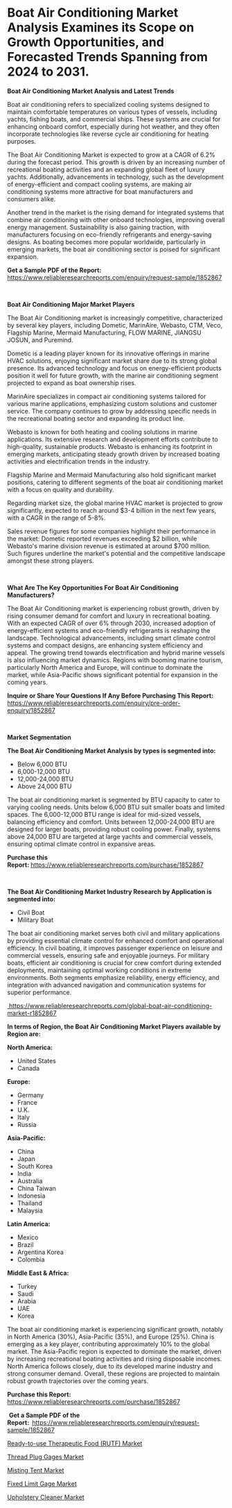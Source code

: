 <p><h1>Boat Air Conditioning Market Analysis Examines its Scope on Growth Opportunities, and Forecasted Trends Spanning from 2024 to 2031.</h1></p><p><strong>Boat Air Conditioning Market Analysis and Latest Trends</strong></p>
<p><p>Boat air conditioning refers to specialized cooling systems designed to maintain comfortable temperatures on various types of vessels, including yachts, fishing boats, and commercial ships. These systems are crucial for enhancing onboard comfort, especially during hot weather, and they often incorporate technologies like reverse cycle air conditioning for heating purposes.</p><p>The Boat Air Conditioning Market is expected to grow at a CAGR of 6.2% during the forecast period. This growth is driven by an increasing number of recreational boating activities and an expanding global fleet of luxury yachts. Additionally, advancements in technology, such as the development of energy-efficient and compact cooling systems, are making air conditioning systems more attractive for boat manufacturers and consumers alike.</p><p>Another trend in the market is the rising demand for integrated systems that combine air conditioning with other onboard technologies, improving overall energy management. Sustainability is also gaining traction, with manufacturers focusing on eco-friendly refrigerants and energy-saving designs. As boating becomes more popular worldwide, particularly in emerging markets, the boat air conditioning sector is poised for significant expansion.</p></p>
<p><strong>Get a Sample PDF of the Report:&nbsp;</strong> <a href="https://www.reliableresearchreports.com/enquiry/request-sample/1852867?utm_campaign=37&utm_medium=2&utm_source=Github&utm_content=ia&utm_term=17102024&utm_id=boat-air-conditioning">https://www.reliableresearchreports.com/enquiry/request-sample/1852867</a></p>
<p>&nbsp;</p>
<p><strong>Boat Air Conditioning Major Market Players</strong></p>
<p><p>The Boat Air Conditioning market is increasingly competitive, characterized by several key players, including Dometic, MarinAire, Webasto, CTM, Veco, Flagship Marine, Mermaid Manufacturing, FLOW MARINE, JIANGSU JOSUN, and Puremind. </p><p>Dometic is a leading player known for its innovative offerings in marine HVAC solutions, enjoying significant market share due to its strong global presence. Its advanced technology and focus on energy-efficient products position it well for future growth, with the marine air conditioning segment projected to expand as boat ownership rises.</p><p>MarinAire specializes in compact air conditioning systems tailored for various marine applications, emphasizing custom solutions and customer service. The company continues to grow by addressing specific needs in the recreational boating sector and expanding its product line.</p><p>Webasto is known for both heating and cooling solutions in marine applications. Its extensive research and development efforts contribute to high-quality, sustainable products. Webasto is enhancing its footprint in emerging markets, anticipating steady growth driven by increased boating activities and electrification trends in the industry.</p><p>Flagship Marine and Mermaid Manufacturing also hold significant market positions, catering to different segments of the boat air conditioning market with a focus on quality and durability. </p><p>Regarding market size, the global marine HVAC market is projected to grow significantly, expected to reach around $3-4 billion in the next few years, with a CAGR in the range of 5-8%. </p><p>Sales revenue figures for some companies highlight their performance in the market: Dometic reported revenues exceeding $2 billion, while Webasto's marine division revenue is estimated at around $700 million. Such figures underline the market's potential and the competitive landscape amongst these strong players.</p></p>
<p>&nbsp;</p>
<p><strong>What Are The Key Opportunities For Boat Air Conditioning Manufacturers?</strong></p>
<p><p>The Boat Air Conditioning market is experiencing robust growth, driven by rising consumer demand for comfort and luxury in recreational boating. With an expected CAGR of over 6% through 2030, increased adoption of energy-efficient systems and eco-friendly refrigerants is reshaping the landscape. Technological advancements, including smart climate control systems and compact designs, are enhancing system efficiency and appeal. The growing trend towards electrification and hybrid marine vessels is also influencing market dynamics. Regions with booming marine tourism, particularly North America and Europe, will continue to dominate the market, while Asia-Pacific shows significant potential for expansion in the coming years.</p></p>
<p><strong>Inquire or Share Your Questions If Any Before Purchasing This Report:</strong> <a href="https://www.reliableresearchreports.com/enquiry/pre-order-enquiry/1852867?utm_campaign=37&utm_medium=2&utm_source=Github&utm_content=ia&utm_term=17102024&utm_id=boat-air-conditioning">https://www.reliableresearchreports.com/enquiry/pre-order-enquiry/1852867</a></p>
<p>&nbsp;</p>
<p><strong>Market Segmentation</strong></p>
<p><strong>The Boat Air Conditioning Market Analysis by types is segmented into:</strong></p>
<p><ul><li>Below 6,000 BTU</li><li>6,000-12,000 BTU</li><li>12,000-24,000 BTU</li><li>Above 24,000 BTU</li></ul></p>
<p><p>The boat air conditioning market is segmented by BTU capacity to cater to varying cooling needs. Units below 6,000 BTU suit smaller boats and limited spaces. The 6,000-12,000 BTU range is ideal for mid-sized vessels, balancing efficiency and comfort. Units between 12,000-24,000 BTU are designed for larger boats, providing robust cooling power. Finally, systems above 24,000 BTU are targeted at large yachts and commercial vessels, ensuring optimal climate control in expansive areas.</p></p>
<p><strong>Purchase this Report:&nbsp;</strong><a href="https://www.reliableresearchreports.com/purchase/1852867?utm_campaign=37&utm_medium=2&utm_source=Github&utm_content=ia&utm_term=17102024&utm_id=boat-air-conditioning">https://www.reliableresearchreports.com/purchase/1852867</a></p>
<p>&nbsp;</p>
<p><strong>The Boat Air Conditioning Market Industry Research by Application is segmented into:</strong></p>
<p><ul><li>Civil Boat</li><li>Military Boat</li></ul></p>
<p><p>The boat air conditioning market serves both civil and military applications by providing essential climate control for enhanced comfort and operational efficiency. In civil boating, it improves passenger experience on leisure and commercial vessels, ensuring safe and enjoyable journeys. For military boats, efficient air conditioning is crucial for crew comfort during extended deployments, maintaining optimal working conditions in extreme environments. Both segments emphasize reliability, energy efficiency, and integration with advanced navigation and communication systems for superior performance.</p></p>
<p><a href="https://www.reliableresearchreports.com/global-boat-air-conditioning-market-r1852867?utm_campaign=37&utm_medium=2&utm_source=Github&utm_content=ia&utm_term=17102024&utm_id=boat-air-conditioning">&nbsp;https://www.reliableresearchreports.com/global-boat-air-conditioning-market-r1852867</a></p>
<p><strong>In terms of Region, the Boat Air Conditioning Market Players available by Region are:</strong></p>
<p>
    <p> <strong> North America: </strong>
        <ul>
            <li>United States</li>
            <li>Canada</li>
        </ul>
        </p> 
    <p> <strong> Europe: </strong>
        <ul>
            <li>Germany</li>
            <li>France</li>
            <li>U.K.</li>
            <li>Italy</li>
            <li>Russia</li>
        </ul>
        </p> 
    <p> <strong> Asia-Pacific: </strong>
        <ul>
            <li>China</li>
            <li>Japan</li>
            <li>South Korea</li>
            <li>India</li>
            <li>Australia</li>
            <li>China Taiwan</li>
            <li>Indonesia</li>
            <li>Thailand</li>
            <li>Malaysia</li>
        </ul>
        </p> 
    <p> <strong> Latin America: </strong>
        <ul>
            <li>Mexico</li>
            <li>Brazil</li>
            <li>Argentina Korea</li>
            <li>Colombia</li>
        </ul>
        </p> 
    <p> <strong> Middle East & Africa: </strong>
        <ul>
            <li>Turkey</li>
            <li>Saudi</li>
            <li>Arabia</li>
            <li>UAE</li>
            <li>Korea</li>
        </ul>
    </p>
    </p>
<p><p>The boat air conditioning market is experiencing significant growth, notably in North America (30%), Asia-Pacific (35%), and Europe (25%). China is emerging as a key player, contributing approximately 10% to the global market. The Asia-Pacific region is expected to dominate the market, driven by increasing recreational boating activities and rising disposable incomes. North America follows closely, due to its developed marine industry and strong consumer demand. Overall, these regions are projected to maintain robust growth trajectories over the coming years.</p></p>
<p><strong>Purchase this Report: </strong><a href="https://www.reliableresearchreports.com/purchase/1852867?utm_campaign=37&utm_medium=2&utm_source=Github&utm_content=ia&utm_term=17102024&utm_id=boat-air-conditioning">https://www.reliableresearchreports.com/purchase/1852867</a></p>
<p>&nbsp;<strong>Get a Sample PDF of the Report:&nbsp;&nbsp;</strong><a href="https://www.reliableresearchreports.com/enquiry/request-sample/1852867?utm_campaign=37&utm_medium=2&utm_source=Github&utm_content=ia&utm_term=17102024&utm_id=boat-air-conditioning">https://www.reliableresearchreports.com/enquiry/request-sample/1852867</a></p>
<p><strong></strong></p>
<p><p><a href="https://github.com/MegiMusaj575/Market-Research-Report-List-1/blob/main/ready-to-use-therapeutic-food-rutf-market.md?utm_campaign=37&utm_medium=2&utm_source=Github&utm_content=ia&utm_term=17102024&utm_id=boat-air-conditioning">Ready-to-use Therapeutic Food (RUTF) Market</a></p><p><a href="https://issuu.com/reportprime-2/docs/thread-plug-gages-market-size-2030._1e042fff581306?utm_campaign=37&utm_medium=2&utm_source=Github&utm_content=ia&utm_term=17102024&utm_id=boat-air-conditioning">Thread Plug Gages Market</a></p><p><a href="https://www.linkedin.com/pulse/market-insights-global-misting-tent-forecast-innovation-trends-xc19c?utm_campaign=37&utm_medium=2&utm_source=Github&utm_content=ia&utm_term=17102024&utm_id=boat-air-conditioning">Misting Tent Market</a></p><p><a href="https://issuu.com/reportprime-2/docs/fixed-limit-gage-market-size-2030.p_8de98b625525e9?utm_campaign=37&utm_medium=2&utm_source=Github&utm_content=ia&utm_term=17102024&utm_id=boat-air-conditioning">Fixed Limit Gage Market</a></p><p><a href="https://www.linkedin.com/pulse/regional-adaptations-global-upholstery-cleaner-market-trends-urcic?utm_campaign=37&utm_medium=2&utm_source=Github&utm_content=ia&utm_term=17102024&utm_id=boat-air-conditioning">Upholstery Cleaner Market</a></p></p>